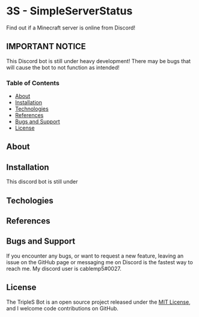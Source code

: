 # 3S - SimpleServerStatus
Find out if a Minecraft server is online from Discord!

## IMPORTANT NOTICE

This Discord bot is still under heavy development! There may be bugs that will cause the bot to not function as intended!

### Table of Contents
- [About](#about)
- [Installation](#installation)
- [Technologies](#technologies)
- [References](#references)
- [Bugs and Support](#bugs-and-support)
- [License](#license)

## About

## Installation

This discord bot is still under

## Techologies

## References

## Bugs and Support

If you encounter any bugs, or want to request a new feature, leaving an issue on the GitHub page or messaging me on Discord is the fastest way to reach me. My discord user is cablemp5#0027.

## License

The TripleS Bot is an open source project released under the [MIT License](LICENSE), and I welcome code contributions on GitHub.
